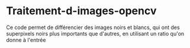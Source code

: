 # Traitement-d-images-opencv
Ce code permet de différencier des images noirs et blancs, qui ont des superpixels noirs plus importants que d'autres, en utilisant un ratio qu'on donne à l'entrée
